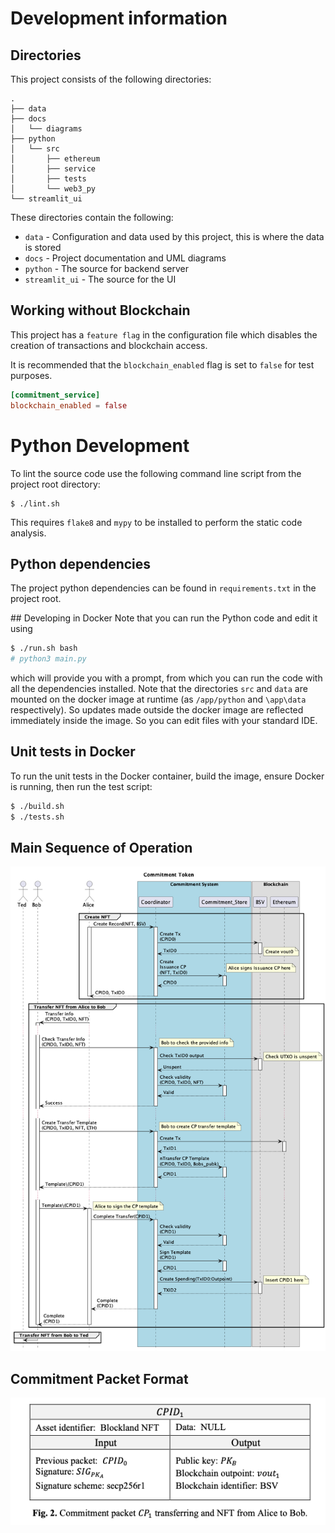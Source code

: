 # Development information


## Directories
This project consists of the following directories:
```
.
├── data
├── docs
│   └── diagrams
├── python
│   └── src
│       ├── ethereum
│       ├── service
│       ├── tests
│       └── web3_py
└── streamlit_ui
```

These directories contain the following:
* `data` - Configuration and data used by this project, this is where the data is stored
* `docs` - Project documentation and UML diagrams
* `python` - The source for backend server 
* `streamlit_ui` - The source for the UI 


## Working without Blockchain
This project has a `feature flag` in the configuration file which disables the creation of transactions and blockchain access.

It is recommended that the `blockchain_enabled` flag is set to `false` for test purposes.

``` toml
[commitment_service]
blockchain_enabled = false
```

# Python Development
To lint the source code use the following command line script from the project root directory:
```
$ ./lint.sh
```
This requires `flake8` and `mypy` to be installed to perform the static code analysis.

## Python dependencies
The project python dependencies can be found in `requirements.txt` in the project root.

## Developing in Docker
Note that you can run the Python code and edit it using
``` bash
$ ./run.sh bash
# python3 main.py
```
which will provide you with a prompt, from which you can run the code with all the dependencies installed.
Note that the directories `src` and `data` are mounted on the docker image at runtime (as `/app/python` and `\app\data` respectively). 
So updates made outside the docker image are reflected immediately inside the image. So you can edit files with your standard IDE.

## Unit tests in Docker
To run the unit tests in the Docker container, build the image, ensure Docker is running, then run the test script:
```bash
$ ./build.sh
$ ./tests.sh
```


## Main Sequence of Operation

![Sequence Diagram](diagrams/sequence.png)

## Commitment Packet Format

![Commitment Packet Format](diagrams/commitment-packet-format.png)
